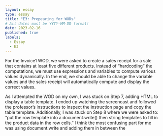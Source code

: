 ```yaml
---
layout: essay
type: essay
title: "E3: Prepearing for WODs"
# All dates must be YYYY-MM-DD format!
date: 2023-02-16
published: true
labels:
  - Essay
  - E3
---
```


For the Invoice1 WOD, we were asked to create a sales receipt for a sale that contains at least five different products. Instead of “hardcoding” the computations, we must use expressions and variables to compute various values dynamically. In the end, we should be able to change the variable values and the sales receipt will automatically compute and display the correct values. 

As I attempted the WOD on my own, I was stuck on Step 7, adding HTML to display a table template. I ended up watching the screencast and followed the professor’s instructions to inspect the instruction page and copy the table template. Additionally, I was stuck on Step 8 where we were asked to: “put the row template into a document.write() then string templates to fill in the product data in the row cells.” I think the most confusing part for me was using document.write and adding them in between the <script> tags. I kept on receiving an error message as I inspected the live server. After looking back at all my codes, I realized that I forgot to declare the variable item1 in the previous step as well as misspelling ‘extended_price.’ Other than these minor, reckless errors that slowed me down, everything else worked out well for me. 

Similar to other WODs, I attempted to go through all the steps on my own. If I am stuck, I will refer back to the readings or search on W3Schools to work out my issues. When nothing is working, I will watch the solution screencast to figure out what I did not do correctly and fix my mistakes. After deleting the entire file and restarting the WOD with no mistake, I will start my screen recording and submit my video. 

For the next WOD, I will try my best to only do a few steps and inspect my site for errors before moving on to the next step. This will help me avoid any reckless error that may slow me down. I will also try to read through each code carefully to prevent making any spelling mistakes or adding extra marks. I will also practice getting into the habit of adding a semicolon after my codes and organizing them so they are easier to look back and edit. 


